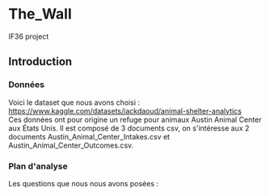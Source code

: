 # The_Wall
IF36 project

## Introduction

### Données

Voici le dataset que nous avons choisi : https://www.kaggle.com/datasets/jackdaoud/animal-shelter-analytics  
Ces données ont pour origine un refuge pour animaux Austin Animal Center aux États Unis. Il est composé de 3 documents csv, on s'intéresse aux 2 documents Austin_Animal_Center_Intakes.csv et Austin_Animal_Center_Outcomes.csv. 

### Plan d'analyse

Les questions que nous nous avons posées :   
